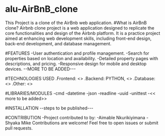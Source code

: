# alu-AirBnB_clone
This Project is a clone of the AirBnb web application.
#What is AirBnB clone?
Airbnb clone project is a web application designed to replicate the core functionalities and design of the Airbnb platform. It is a practice project aimed at enhancing web development skills, including front-end design, back-end development, and database management.

#FEATURES
-User authentication and profile management.
-Search for properties based on location and availability.
-Detailed property pages with descriptions, and pricing.
-Responsive design for mobile and desktop devices.
--MORE TO BE ADDED---

#TECHNOLOGIES USED
.Frontend: <<to added>>
.Backend: PYTHON, <<more to added>>
.Database: <<added>>
.Other: <<added>>

#LIBRARIES/MODULES
-cmd
-datetime
-json
-readline
-uuid
-unittest
-<< more to be added>>

#INSTALLATION
--steps to be published---

#CONTRIBUTION
-Project contributed to by:
    -Aimable Nkurikiyimana
    -Shyaka Mike
Contributions are welcome! Feel free to open issues or submit pull requests.
